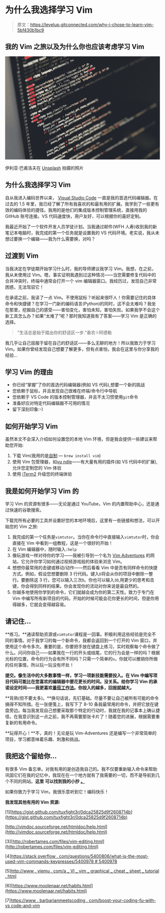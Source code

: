 # 为什么我选择学习 Vim

> 原文：<https://levelup.gitconnected.com/why-i-chose-to-learn-vim-5bf430b1bc9>

## 我的 Vim 之旅以及为什么你也应该考虑学习 Vim

![](img/74fc0ff6335d3f14b26f2e536067c6ef.png)

伊利亚·巴甫洛夫在 [Unsplash](https://unsplash.com?utm_source=medium&utm_medium=referral) 拍摄的照片

## 为什么我选择学习 Vim

自从我进入编码世界以来， [Visual Studio Code](https://code.visualstudio.com/) 一直是我的首选代码编辑器。在过去的 1.5 年里，我已经了解了所有我喜欢的和最有用的扩展。我学到了一些更有效的编码体验的捷径。我用的是他们的集成版本控制管理系统，直接用我的 GitHub 账号连接。VS 代码速度快，用户友好，可以根据你的喜好定制。

我最近开始了一个软件开发人员学徒计划。当我通过邮件(WFH 人寿)收到我的新笔记本电脑时，我完成的第一个任务就是设置我的 VS 代码环境。老实说，我从未想过要换一个编辑——我为什么需要换，对吗？

## 过渡到 Vim

当我决定在学徒期开始学习什么时，我的导师建议我学习 Vim。我想，在之前，我从未使用过 Vim。嗯，事实证明我遇到过这种情况——当您需要修复代码中的合并冲突时，终端中通常会打开一个 vim 编辑器窗口。我经历过，发现自己非常困惑，无法驾驭它！

在承诺之前，我读了一点 Vim。不使用鼠标？听起来很吓人！你需要记住的具体命令和快捷键？在学习一门新的编码语言(Python)的同时，这不会太难吗？我坐在那里，挖掘自己的感受——害怕变化，害怕未知，害怕失败。如果我学不会这个新工具怎么办？如果“太难了”呢？那时我知道我有了答案——学习 Vim 是正确的选择。

> "生活总是始于踏出你的舒适区一步."香农·l·阿德勒

我几乎让自己屈服于留在自己的舒适区——多么无聊的地方！所以我致力于学习 Vim。如果你曾经发现自己想要了解更多，但有点害怕，我会在这里与你分享我的经验…

## 学习 Vim 的理由

*   你已经“掌握”了你的首选代码编辑器(例如 VS 代码),想要一个新的挑战
*   您依赖于鼠标，并且发现自己很难在终端/命令行中导航
*   您依赖于 VS Code 的版本控制管理器，并且不太习惯使用`git`命令
*   准备好应对特定代码编辑器不可用的情况
*   留下深刻印象:-)

## 如何开始学习 Vim

虽然本文不会深入介绍如何设置您的本地 Vim 环境，但是我会提供一些建议来帮助您开始:

1.  下载 Vim(我用的是[自制](https://formulae.brew.sh/formula/vim) — `brew install vim`)
2.  使用 Vim 包管理器，如[vu ndle](https://github.com/VundleVim/Vundle.vim)——有大量有用的插件(如 VS 代码中的扩展),允许您定制您的 Vim 体验
3.  使用 [iTerm2](https://iterm2.com/index.html) 升级您的终端体验

## 我是如何开始学习 Vim 的

学习 Vim 的资源有很多——无论是通过 YouTube，Vim 的内置帮助中心，还是通过快速的谷歌搜索。

下载完所有必要的工具并设置好您的本地环境后，这里有一些链接和想法，可以开始您的 Vim 之旅:

1.  我完成的第一个任务是`vimtutor`。当你在命令行中直接输入`vimtutor`时，你会直接在 Vim 中看到一组教程，这是一个很好的开始！
2.  在 Vim 编辑器中，随时输入`:help`
3.  像玩游戏一样对待你的学习——我被引导到一个名为 [Vim Adventures](https://vim-adventures.com/) 的网站，它允许你学习如何通过视频游戏般的体验来浏览 Vim。
4.  想想你最常用的击键或移动/动作——然后看看 Vim 中是否有同样命令的快捷方式。例如，假设您想要删除 3 行代码。键入`D`将会从你的项目中删除一整行。要删除这 3 行，您可以输入三次`D`。你也可以输入`3D`,用更少的思考和击键，你会得到同样的结果。你会发现你的流动对你来说是最自然的。
5.  你越多地使用你学到的命令，它们就越会成为你的第二天性。致力于专门在 Vim 中编写所有新项目的代码。开始的时候可能会花你更长的时间，但是你用得越多，它就会变得越容易。

## 请记住…

**练习。**通读帮助资源或`vimtutor`课程是一回事。积极利用这些经验是完全不同的事情。对于我学习的每一个新命令，我都会返回到一个打开的 Vim 窗口，并使用这个命令多次。重要的是，你要把手放在键盘上练习，实时观察每个命令做了什么。问问你自己——如果我在一行的开头或结尾，它的行为会是一样的吗？根据光标的位置，命令的行为会有所不同吗？只需一个简单的`u`，你就可以撤销你所做的任何事情，所以玩一玩没有坏处！

**提交。像生活中的大多数事情一样，学习一项新技能需要投入。在 Vim 中编写项目代码可能比在您喜欢的编辑器中要花更长的时间。没关系。给你学习 Vim 的承诺设定时间——我更喜欢[番茄工作法](https://en.wikipedia.org/wiki/Pomodoro_Technique)。你投入的越多，回报就越大。**

**背熟(但不要太多)。**换句话说，先钉基础。尽量不要让自己被所有可能的命令搞得不知所措。在一张便笺上，我写下了 8-10 条我最常用的命令，并把它放在键盘旁边。每当我发现自己想要采取那个特定的行动时，我就在我的记事本上确认捷径。在我意识到这一点之前，我不再需要那张卡片了！随着您的进展，根据需要重复新的有用命令。

**玩得开心！**不，真的！无论是玩 Vim-Adventures 还是编写一个非常简单的项目，学习都意味着乐趣、刺激和挑战。

## 我把这个留给你…

有很多 Vim 备忘单。对我有用的是创造我自己的。我不仅要重新输入命令来帮助巩固它们在我的记忆中，我现在在一个地方就有了我需要的一切，而不是导航到几个不同的网站。**这里** **可以找到我的小抄** [**。**](https://www.craft.do/s/5FNcLxAUdJbab0)

如果你致力于学习 Vim，我很乐意听到它！编码快乐！

**我发现其他有用的 Vim 资源:**

[1][https://gist.github.com/tuxfight3r/0dca25825d9f2608714b](https://gist.github.com/tuxfight3r/0dca25825d9f2608714b)

[http://vimdoc.sourceforge.net/htmldoc/help.html](http://vimdoc.sourceforge.net/htmldoc/help.html)

[3][http://robertames.com/files/vim-editing.html](http://robertames.com/files/vim-editing.html)

[4][https://stack overflow . com/questions/5400806/what-is-the-most-used-vim-commands-keypresses/5400978 # 5400978](https://stackoverflow.com/questions/5400806/what-are-the-most-used-vim-commands-keypresses/5400978#5400978)

[5][http://www . viemu . com/a _ VI _ vim _ graphical _ cheat _ sheet _ tutorial . html](http://www.viemu.com/a_vi_vim_graphical_cheat_sheet_tutorial.html)

[6][https://www.moolenaar.net/habits.html](https://www.moolenaar.net/habits.html)

[7][https://www . barbarianmeetscoding . com/boost-your-coding-fu-with-vs code-and-vim](https://www.barbarianmeetscoding.com/boost-your-coding-fu-with-vscode-and-vim)